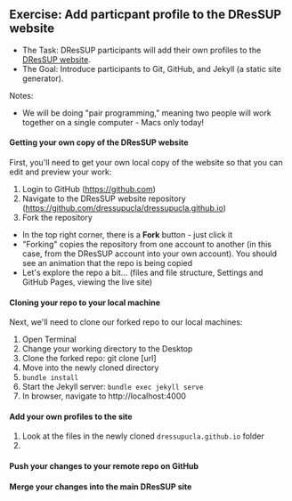 ## Exercise: Add particpant profile to the DResSUP website

* The Task: DResSUP participants will add their own profiles to the [DResSUP website](http://dressup.library.ucla.edu/participants/). 
* The Goal: Introduce participants to Git, GitHub, and Jekyll (a static site generator).

Notes:
* We will be doing "pair programming," meaning two people will work together on a single computer - Macs only today!

#### Getting your own copy of the DResSUP website

First, you'll need to get your own local copy of the website so that you can edit and preview your work:

1. Login to GitHub (https://github.com) 
2. Navigate to the DResSUP website repository (https://github.com/dressupucla/dressupucla.github.io)
3. Fork the repository
  * In the top right corner, there is a **Fork** button - just click it
  * "Forking" copies the repository from one account to another (in this case, from the DResSUP account into your own account). You should see an animation that the repo is being copied
  * Let's explore the repo a bit... (files and file structure, Settings and GitHub Pages, viewing the live site)
  
#### Cloning your repo to your local machine

Next, we'll need to clone our forked repo to our local machines:

1. Open Terminal
2. Change your working directory to the Desktop
3. Clone the forked repo: git clone [url]
4. Move into the newly cloned directory
5. `bundle install`
6. Start the Jekyll server: `bundle exec jekyll serve`
7. In browser, navigate to http://localhost:4000

#### Add your own profiles to the site

1. Look at the files in the newly cloned `dressupucla.github.io` folder
2. 

#### Push your changes to your remote repo on GitHub

#### Merge your changes into the main DResSUP site

